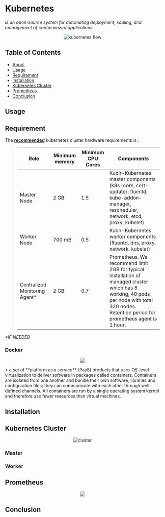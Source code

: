 <a name="kubernetes"></a>
# Kubernetes
*is an open-source system for automating deployment, scaling, and management of containerized applications.*
<p align="center"><img src="https://d33wubrfki0l68.cloudfront.net/69e55f968a6f44613384615c6a78b881bfe28bd6/42cd3/_common-resources/images/flower.svg" title="kubernetes flow" alt="kubernetes flow"></p>

## Table of Contents
* [About](#kubernetes)
* [Usage](#usage)
* [Requirement](#requirement)
* [Installation](#installation)
* [Kubernetes Cluster](#kubernetesCluster)
* [Prometheus](#prometheus)
* [Conclusion](#conclusion)

<a name="usage"></a>
## Usage

<a name="requirement"></a>
## Requirement
The **[recommended](https://docs.kublr.com/installation/hardware-recommendation/)** kubernetes cluster hardware requirements is :
> | Role | Minimum memory | Minimum CPU Cores | Components |
> | --- | --- | --- | --- |
> | Master Node | 2 GB | 1.5 | Kublr-Kubernetes master components (k8s-core, cert-updater, fluentd, kube-addon-manager, rescheduler, network, etcd, proxy, kubelet) |
> | Worker Node | 700 mB | 0.5 | Kublr-Kubernetes worker components (fluentd, dns, proxy, network, kubelet) |
> | Centralized Monitoring Agent* | 2 GB | 0.7 | Prometheus. We recommend limit 2GB for typical installation of managed cluster which has 8 working, 40 pods per node with total 320 nodes. Retention period for prometheus agent is 1 hour. |
*\*IF NEEDED*

### Docker
<p align="center"><img src="https://www.shadowandy.net/wp/wp-content/uploads/docker.png"></p>
> a set of **platform as a service** (PaaS) products that uses OS-level virtualization to deliver software in packages called containers. Containers are isolated from one another and bundle their own software, libraries and configuration files; they can communicate with each other through well-defined channels. All containers are run by a single operating system kernel and therefore use fewer resources than virtual machines.


<a name="installation"></a>
## Installation

<a name="kubernetesCluster"></a>
## Kubernetes Cluster
<p align="center"><img src="https://d33wubrfki0l68.cloudfront.net/99d9808dcbf2880a996ed50d308a186b5900cec9/40b94/docs/tutorials/kubernetes-basics/public/images/module_01_cluster.svg" title="cluster" alt="cluster"></p>

### Master

### Worker

<a name="prometheus"></a>
## Prometheus
<p align="center"><img src="https://steiniche.net/wp-content/uploads/2018/03/prometheus_logo.png"></p>

<a name="conclusion"></a>
## Conclusion
